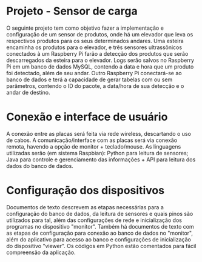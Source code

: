 # Projeto - Sensor de carga
O seguinte projeto tem como objetivo fazer a implementação e configuração de um sensor de produtos, onde há um elevador que leva os respectivos produtos para os seus determinados andares. Uma esteira encaminha os produtos para o elevador, e três sensores ultrassônicos conectados à um Raspberry Pi farão a detecção dos produtos que serão descarregados da esteira para o elevador.
Logs serão salvos no Raspberry Pi em um banco de dados MySQL, contendo a data e hora que um produto foi detectado, além de seu andar. Outro Raspberry Pi conectará-se ao banco de dados e terá a capacidade de gerar tabelas com ou sem parâmetros, contendo o ID do pacote, a data/hora de sua detecção e o andar de destino.
# Conexão e interface de usuário
A conexão entre as placas será feita via rede wireless, descartando o uso de cabos. A comunicação/interface com as placas será via conexão remota, havendo a opção de monitor + teclado/mouse. As linguagens utilizadas serão (em sistema Raspbian):
Python para leitura de sensores;
Java para controle e gerenciamento das informações + API para leitura dos dados do banco de dados.
# Configuração dos dispositivos
Documentos de texto descrevem as etapas necessárias para a configuração do banco de dados, da leitura de sensores e quais pinos são utilizados para tal, além das configurações de rede e inicialização dos programas no dispositivo "monitor". Também há documentos de texto com as etapas de configuração para conexão ao banco de dados no "monitor", além do aplicativo para acesso ao banco e configurações de inicialização do dispositivo "viewer". Os códigos em Python estão comentados para fácil compreensão da aplicação.
